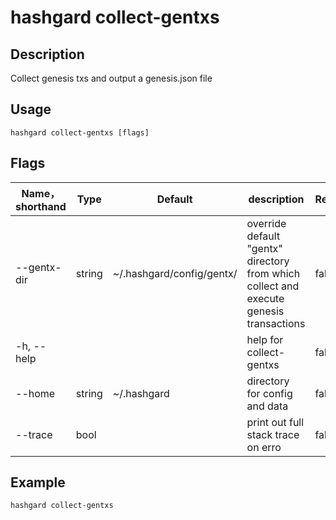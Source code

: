 # hashgard collect-gentxs


## Description
Collect genesis txs and output a genesis.json file

## Usage
```
hashgard collect-gentxs [flags]
```

## Flags
| Name，shorthand| Type  | Default                   | description                   | Required |
| ----------- | ------ | ------------------------- | ------------------------------ | -------- |
| --gentx-dir | string | ~/.hashgard/config/gentx/ |  override default "gentx" directory from which collect and execute genesis transactions| false  |
| -h, --help  |        |                           |  help for collect-gentxs                    | false  |
| --home      | string | ~/.hashgard               |  directory for config and data              | false  |
| --trace     | bool   |                           | print out full stack trace on erro          | false  |

## Example
`hashgard collect-gentxs`